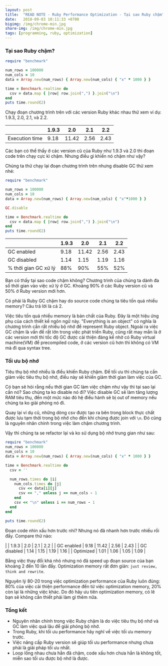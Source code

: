 ```yaml
---
layout: post
title:  "READ NOTE - Ruby Performance Optimization - Tại sao Ruby chậm"
date:   2018-09-03 10:11:33 +0700
bigimg: /img/chrome-min.jpg
share-img: /img/chrome-min.jpg
tags: [programming, ruby, optimization]
---
```


### Tại sao Ruby chậm?

```ruby
require "benchmark"

num_rows = 100000
num_cols = 10
data = Array.new(num_rows) { Array.new(num_cols) { "x" * 1000 } }

time = Benchmark.realtime do
  csv = data.map { |row| row.join(",") }.join("\n")
end
puts time.round(2)
```

Chạy đoạn chương trình trên với các version Ruby khác nhau thử xem ví dụ: 1.9.3, 2.0, 2.1, và 2.2.

|                 | 1.9.3 | 2.0   | 2.1   | 2.2 |
|-----------------|-------|-------|-------|-----|
| Execution time  | 9.18  | 11.42 | 2.56  |2.43 |

Các bạn có thể thấy ở các version cũ của Ruby như 1.9.3 và 2.0 thì đoạn code trên chạy cực kì chậm. Nhưng điều gì khiến nó chậm như vậy?

Chúng ta thử chạy lại đoạn chương trình trên nhưng disable GC thử xem nhé:

```ruby
require "benchmark"

num_rows = 100000
num_cols = 10
data = Array.new(num_rows) { Array.new(num_cols) { "x"*1000 } }

GC.disable

time = Benchmark.realtime do
  csv = data.map { |row| row.join(",") }.join("\n")
end
puts time.round(2)
```

|                       | 1.9.3 | 2.0   | 2.1   | 2.2  |
|-----------------------|-------|-------|-------|------|
| GC enabled            | 9.18  | 11.42 | 2.56  | 2.43 |
| GC disabled           | 1.14  | 1.15  | 1.19  | 1.16 |
| % thời gian GC xử lý  | 88%   | 90%   | 55%   | 52%  |

Bạn có thấy tại sao code chậm không? Chương trình của chúng ta dành đa số thời gian vào việc xử lý ở GC. Khoảng 90% ở các Ruby version cũ và 50% ở Ruby version mới hơn.

Có phải là Ruby GC chậm hay do source code chúng ta tiêu tốn quá nhiều memory? Câu trả lời là cả 2.

Việc tiêu tốn quá nhiều memory là bản chất của Ruby. Đây là một hiệu ứng phụ của cách thiết kế ngôn ngữ này. "Everything is an object" có nghĩa là chương trình cần rất nhiều bộ nhớ để represent Ruby object. Ngoài ra việc GC chậm là vấn đề rất lớn trong việc phát triển Ruby, cũng rất may mắn là ở các version mới thì tốc độ GC được cải thiện đáng kể nhờ có Ruby virtual machine(VM) để precompiled code, ở các version cũ hơn thì không có VM mà đi qua syntax tree.

### Tối ưu bộ nhớ

Tiêu thụ bộ nhớ nhiều là điều khiến Ruby chậm. Để tối ưu thì chúng ta cần giảm việc tiêu thụ bộ nhớ, điều này sẽ khiến giảm thời gian làm việc của GC.

Có bạn sẽ hỏi rằng nếu thời gian GC làm việc chậm như vậy thì tại sao lại cần nó? Sao chúng ta ko disable nó đi? Việc disable GC sẽ làm tăng lượng RAM tiêu thụ, đến một mức nào đó hệ điều hành sẽ bị out of memory nếu chúng ta ko giải phóng nó đi.

Quay lại ví dụ cũ, những dòng csv được tạo ra bên trong block thực chất được lưu tạm thời trong bộ nhớ cho đến khi chúng được join với `\n`. Đó cũng là nguyên nhân chính trong việc làm chậm chương trình.

Vậy thì chúng ta se refactor lại và ko sử dụng bộ nhớ trung gian như sau:


```ruby
require "benchmark"
num_rows = 100000
num_cols = 10
data = Array.new(num_rows) { Array.new(num_cols) { "x" * 1000 } }

time = Benchmark.realtime do
  csv = ''

  num_rows.times do |i|
    num_cols.times do |j|
      csv << data[i][j]
      csv << "," unless j == num_cols - 1
    end
    csv << "\n" unless i == num_rows - 1
  end
end

puts time.round(2)
```

Đoạn code nhìn xấu hơn trước nhỉ? Nhưng nó đã nhanh hơn trước nhiều rồi đấy. Compare thử nào:

|            | 1.9.3 | 2.0   | 2.1   | 2.2  |
| GC enabled | 9.18  | 11.42 | 2.56  | 2.43 |
| GC disabled | 1.14  | 1.15  | 1.19  | 1.16 |
| Optimized  | 1.01  | 1.06  | 1.05  | 1.09 |

Bằng việc thay đổi khá nhỏ nhưng nó đã speed up đoạn source của bạn khoảng 2 đến 10 lần đấy. Optimization memory rất đơn giản: `just review, think and rewrite`.

Nguyên lý 80-20 trong việc optimization performance của Ruby luôn đúng: 80% của việc cải thiện performance đến từ việc optimization memory, 20% còn lại là những việc khác. Do đó hãy ưu tiên optimization memory, có lẽ bạn sẽ không cần thiết phải làm gì thêm nữa.


### Tổng kết
- Nguyên nhân chính trong việc Ruby chậm là do việc tiêu thụ bộ nhớ và GC làm việc quá lâu để giải phóng bộ nhớ.
- Trong Ruby, khi tối ưu performance hãy nghĩ về việc tối ưu memory trước.
- Việc nâng cấp Ruby version sẽ giúp tối ưu performance nhưng chưa phải là giải pháp tối ưu nhất.
- Loop lồng nhau chưa hẳn đã chậm, code xấu hơn chưa hẳn là không tốt, miễn sao tối ưu được bộ nhớ là được.